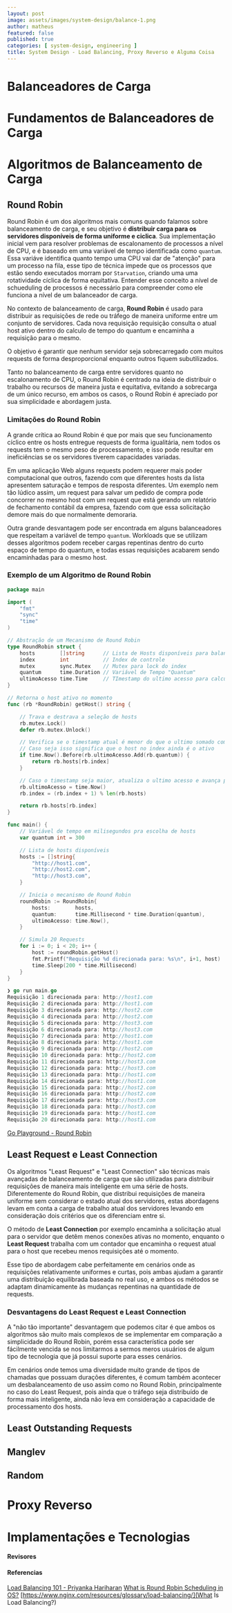 ```yaml
---
layout: post
image: assets/images/system-design/balance-1.png
author: matheus
featured: false
published: true
categories: [ system-design, engineering ]
title: System Design - Load Balancing, Proxy Reverso e Alguma Coisa
---
```


# Balanceadores de Carga 

# Fundamentos de Balanceadores de Carga

# Algoritmos de Balanceamento de Carga

## Round Robin 

Round Robin é um dos algoritmos mais comuns quando falamos sobre balanceamento de carga, e seu objetivo é **distribuir carga para os servidores disponíveis de forma uniforme e ciclica**. Sua implementação inicial vem para resolver problemas de escalonamento de processos a nível de CPU, e é baseado em uma variável de tempo identificada como `quantum`. Essa variáve identifica quanto tempo uma CPU vai dar de "atenção" para um processo na fila, esse tipo de técnica impede que os processos que estão sendo executados morram por `Starvation`, criando uma  uma rotatividade cíclica de forma equitativa. Entender esse conceito a nível de schueduling de processos é necessário para compreender como ele funciona a nível de um balanceador de carga. 

No contexto de balanceamento de carga, **Round Robin** é usado para distribuir as requisições de rede ou tráfego de maneira uniforme entre um conjunto de servidores. Cada nova requisição requisição consulta o atual host ativo dentro do calculo de tempo do quantum e encaminha a requisição para o mesmo. 

O objetivo é garantir que nenhum servidor seja sobrecarregado com muitos requests de forma desproporcional enquanto outros fiquem subutilizados. 

Tanto no balanceamento de carga entre servidores quanto no escalonamento de CPU, o Round Robin é centrado na ideia de distribuir o trabalho ou recursos de maneira justa e equitativa, evitando a sobrecarga de um único recurso, em ambos os casos, o Round Robin é apreciado por sua simplicidade e abordagem justa.

### Limitações do Round Robin

A grande crítica ao Round Robin é que por mais que seu funcionamento cíclico entre os hosts entregue requests de forma igualitária, nem todos os requests tem o mesmo peso de processamento, e isso pode resultar em ineficiências se os servidores tiverem capacidades variadas. 

Em uma aplicação Web alguns requests podem requerer mais poder computacional que outros, fazendo com que diferentes hosts da lista apresentem saturação e tempos de resposta diferentes. Um exemplo nem tão lúdico assim, um request para salvar um pedido de compra pode concorrer no mesmo host com um request que está gerando um relatório de fechamento contábil da empresa, fazendo com que essa solicitação demore mais do que normalmente demoraria. 

Outra grande desvantagem pode ser encontrada em alguns balanceadores que respeitam a variável de tempo `quantum`. Workloads que se utilizam desses algoritmos podem receber cargas repentinas dentro do curto espaço de tempo do quantum, e todas essas requisições acabarem sendo encaminhadas para o mesmo host. 

### Exemplo de um Algoritmo de Round Robin

```go
package main

import (
	"fmt"
	"sync"
	"time"
)

// Abstração de um Mecanismo de Round Robin
type RoundRobin struct {
	hosts        []string      // Lista de Hosts disponíveis para balanceamento
	index        int           // Index de controle
	mutex        sync.Mutex    // Mutex para lock do index
	quantum      time.Duration // Variável de Tempo "Quantum"
	ultimoAcesso time.Time     // TImestamp do ultimo acesso para calcular a diferença do Quantum para troca de hosts
}

// Retorna o host ativo no momento
func (rb *RoundRobin) getHost() string {

	// Trava e destrava a seleção de hosts
	rb.mutex.Lock()
	defer rb.mutex.Unlock()

	// Verifica se o timestamp atual é menor do que o ultimo somado com o quantum
	// Caso seja isso significa que o host no index ainda é o ativo
	if time.Now().Before(rb.ultimoAcesso.Add(rb.quantum)) {
		return rb.hosts[rb.index]
	}

	// Caso o timestamp seja maior, atualiza o ultimo acesso e avança para o proximo host
	rb.ultimoAcesso = time.Now()
	rb.index = (rb.index + 1) % len(rb.hosts)

	return rb.hosts[rb.index]
}

func main() {
	// Variável de tempo em milisegundos pra escolha de hosts
	var quantum int = 300

	// Lista de hosts disponíveis
	hosts := []string{
		"http://host1.com",
		"http://host2.com",
		"http://host3.com",
	}

	// Inicia o mecanismo de Round Robin
	roundRobin := RoundRobin{
		hosts:        hosts,
		quantum:      time.Millisecond * time.Duration(quantum),
		ultimoAcesso: time.Now(),
	}

	// Simula 20 Requests
	for i := 0; i < 20; i++ {
		host := roundRobin.getHost()
		fmt.Printf("Requisição %d direcionada para: %s\n", i+1, host)
		time.Sleep(200 * time.Millisecond)
	}
}

```

```go
❯ go run main.go
Requisição 1 direcionada para: http://host1.com
Requisição 2 direcionada para: http://host1.com
Requisição 3 direcionada para: http://host2.com
Requisição 4 direcionada para: http://host2.com
Requisição 5 direcionada para: http://host3.com
Requisição 6 direcionada para: http://host3.com
Requisição 7 direcionada para: http://host1.com
Requisição 8 direcionada para: http://host1.com
Requisição 9 direcionada para: http://host2.com
Requisição 10 direcionada para: http://host2.com
Requisição 11 direcionada para: http://host3.com
Requisição 12 direcionada para: http://host3.com
Requisição 13 direcionada para: http://host1.com
Requisição 14 direcionada para: http://host1.com
Requisição 15 direcionada para: http://host2.com
Requisição 16 direcionada para: http://host2.com
Requisição 17 direcionada para: http://host3.com
Requisição 18 direcionada para: http://host3.com
Requisição 19 direcionada para: http://host1.com
Requisição 20 direcionada para: http://host1.com
```

[Go Playground - Round Robin](https://go.dev/play/p/sUrhELXqIJW)

## Least Request e Least Connection

Os algoritmos "Least Request" e "Least Connection" são técnicas mais avançadas de balanceamento de carga que são utilizadas para distribuir requisições de maneira mais inteligente em uma série de hosts. Diferentemente do Round Robin, que distribui requisições de maneira uniforme sem considerar o estado atual dos servidores, estas abordagens levam em conta a carga de trabalho atual dos servidores levando em consideração dois critérios que os diferenciam entre si. 

O método de **Least Connection** por exemplo encaminha a solicitação atual para o servidor que detêm menos conexões ativas no momento, enquanto o **Least Request** trabalha com um contador que encaminha o request atual para o host que recebeu menos requisições até o momento. 

Esse tipo de abordagem cabe perfeitamente em cenários onde as requisições relativamente uniformes e curtas, pois ambas ajudam a garantir uma distribuição equilibrada baseada no real uso, e ambos os métodos se adaptam dinamicamente às mudanças repentinas na quantidade de requests. 

### Desvantagens do Least Request e Least Connection 

A "não tão importante" desvantagem que podemos citar é que ambos os algoritmos são muito mais complexos de se implementar em comparação a simplicidade do Round Robin, porém essa característica pode ser fácilmente vencida se nos limitarmos a sermos meros usuários de algum tipo de tecnologia que já possui suporte para esses cenários. 

Em cenários onde temos uma diversidade muito grande de tipos de chamadas que possuam durações diferentes, é comum também acontecer um desbalanceamento de uso assim como no Round Robin, principalmente no caso do Least Request, pois ainda que o tráfego seja distribuído de forma mais inteligente, ainda não leva em consideração a capacidade de processamento dos hosts. 


## Least Outstanding Requests

## Manglev

## Random 

# Proxy Reverso

# Implamentações e Tecnologias



#### Revisores



#### Referencias

[Load Balancing 101 - Priyanka Hariharan](https://medium.com/the-kickstarter/load-balancing-101-81710aa7a3d7)
[What is Round Robin Scheduling in OS?](https://www.scaler.com/topics/round-robin-scheduling-in-os/)
[https://www.nginx.com/resources/glossary/load-balancing/](What Is Load Balancing?)

